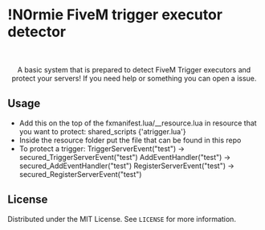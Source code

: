 # !N0rmie FiveM trigger executor detector
<br />
<p align="center">

  <p align="center">
    A basic system that is prepared to detect FiveM Trigger executors and protect your servers!
    If you need help or something you can open a issue.
  </p>
</p>

## Usage

* Add this on the top of the fxmanifest.lua/__resource.lua in resource that you want to protect:
    shared_scripts {'atrigger.lua'}
* Inside the resource folder put the file that can be found in this repo
* To protect a trigger:
    TriggerServerEvent("test")   ->  secured_TriggerServerEvent("test")
    AddEventHandler("test")      ->  secured_AddEventHandler("test")
    RegisterServerEvent("test")  ->  secured_RegisterServerEvent("test")

## License

Distributed under the MIT License. See `LICENSE` for more information.

